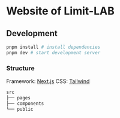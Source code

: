 # Website of Limit-LAB

## Development

```bash
pnpm install # install dependencies
pnpm dev # start development server
```

### Structure

Framework: [Next.js](https://nextjs.org/)
CSS: [Tailwind](https://tailwindcss.com/)

```bash
src
├── pages
├── components
└── public
```
